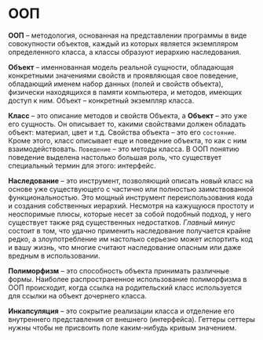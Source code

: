 # ООП

**ООП** – методология, основанная на представлении программы в виде совокупности объектов, каждый из которых является экземпляром определенного класса, а классы образуют иерархию наследования.

**Объект** – именнованная модель реальной сущности, обладающая конкретными значениями свойств и проявляющая свое поведение, обладающий именем набор данных (полей и свойств объекта), физически находящихся в памяти компьютера, и методов, имеющих доступ к ним. 
Объект – конкретный экземпляр класса.

**Класс** – это описание методов и свойств Объекта, а **Объект** – это уже его сущность. Он описывает то, какими свойствами должен обладать объект: материал, цвет и т.д. Свойства объекта – это его `состояние`.
Кроме этого, класс описывает еще и поведение объекта, то как с ним взаимодействовать. `Поведение` – это методы класса. В ООП понятию поведение выделена настолько большая роль, что существует специальный термин для этого: интерфейс.

**Наследование** – это инструмент, позволяющий описать новый класс на основе уже существующего с частично или полностью заимствованной функциональностью. Это мощный инструмент переиспользования кода и создания собственных иерархий. 
Несмотря на кажущуюся простоту и неоспоримые плюсы, которые несет за собой подобный подход, у него существует также ряд существенных недостатков. 
_*Главный минус*_ состоит в том, что удачно применить наследование получается крайне редко, а злоупотребление им настолько серьезно может испортить код и вашу жизнь, что многие считают наследование опасным или даже вредным в использовании.

**Полиморфизм** – это способность объекта принимать различные формы. Наиболее распространенное использование полиморфизма в ООП происходит, когда ссылка на родительский класс используется для ссылки на объект дочернего класса.

**Инкапсуляция** – это сокрытие реализации класса и отделение его внутреннего представления от внешнего (интерфейса). Геттеры сеттеры нужны чтобы не присвоить поле каким-нибудь кривым значением.
